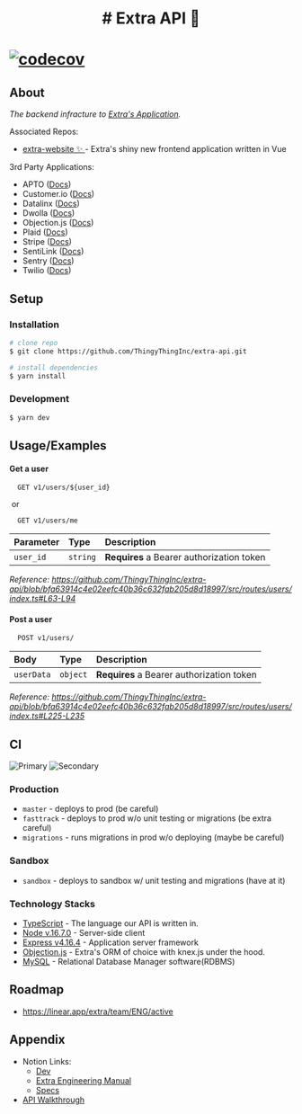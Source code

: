 <h1 align="center"> # Extra API 🧠 <h1/>

[![codecov](https://codecov.io/gh/ThingyThingInc/extra-api/branch/master/graph/badge.svg?token=1zQBpt6fkq)](https://codecov.io/gh/ThingyThingInc/extra-api)

## About

*The backend infracture to [Extra's Application](https://extra.app/).*

Associated Repos: 
- [extra-website ✨ ](https://github.com/ThingyThingInc/extra-website) - Extra's shiny new frontend application written in Vue


3rd Party Applications: 
- APTO ([Docs](https://docs.aptopayments.com/docs/overview/welcome/))
- Customer.io ([Docs](https://customer.io/docs/api/#tag/trackOverview))
- Datalinx ([Docs](https://datalinxllc.com/credit-reporting-software-system))
- Dwolla ([Docs](https://docs.dwolla.com/))
- Objection.js ([Docs](https://vincit.github.io/objection.js/guide/))
- Plaid ([Docs](https://plaid.com/docs/))
- Stripe ([Docs](https://stripe.com/docs/api))
- SentiLink ([Docs](https://www.sentilink.com/products/synthetic-fraud-scores))
- Sentry ([Docs](https://docs.sentry.io/platforms/node/guides/express/))
- Twilio ([Docs](https://www.twilio.com/docs))
  
## Setup 
### Installation

```bash
# clone repo
$ git clone https://github.com/ThingyThingInc/extra-api.git

# install dependencies
$ yarn install
```

### Development

```bash
$ yarn dev
```


## Usage/Examples

#### Get a user

```http
  GET v1/users/${user_id}
```

&nbsp;or

```http
  GET v1/users/me
```

| Parameter | Type     | Description                |
| :-------- | :------- | :------------------------- |
| `user_id` | `string` | **Requires** a Bearer authorization token |

_Reference: https://github.com/ThingyThingInc/extra-api/blob/bfa63914c4e02eefc40b36c632fab205d8d18997/src/routes/users/index.ts#L63-L94_


#### Post a user

```http
  POST v1/users/
```

| Body | Type     | Description                       |
| :-------- | :------- | :-------------------------------- |
| `userData`      | `object` | **Requires** a Bearer authorization token |

_Reference: https://github.com/ThingyThingInc/extra-api/blob/bfa63914c4e02eefc40b36c632fab205d8d18997/src/routes/users/index.ts#L225-L235_

## CI

![Primary](https://github.com/ThingyThingInc/extra-api/workflows/Primary/badge.svg)
![Secondary](https://github.com/ThingyThingInc/extra-api/workflows/Secondary/badge.svg)

### Production

- `master` - deploys to prod (be careful)
- `fasttrack` - deploys to prod w/o unit testing or migrations (be extra careful)
- `migrations` - runs migrations in prod w/o deploying (maybe be careful)

### Sandbox

- `sandbox` - deploys to sandbox w/ unit testing and migrations (have at it)
### Technology Stacks

- [TypeScript](https://www.typescriptlang.org/docs/) - The language our API is written in.   
- [Node v.16.7.0](https://nodejs.org/en/docs/) - Server-side client
- [Express v4.16.4](http://expressjs.com/en/api.html) - Application server framework 
- [Objection.js](https://vincit.github.io/objection.js/guide/getting-started.html) - Extra's ORM of choice with knex.js under the hood. 
- [MySQL](https://dev.mysql.com/doc/refman/8.0/en/) - Relational Database Manager software(RDBMS)
## Roadmap

- https://linear.app/extra/team/ENG/active

## Appendix
- Notion Links:
  - [Dev](https://www.notion.so/getextra/Dev-8c47a107fb9a4fd297a40ad0733a8c3c)
  - [Extra Engineering Manual](https://www.notion.so/getextra/The-Extra-Manual-59db215e7c4548cfac55b550d2ebe409)
  - [Specs](https://www.notion.so/getextra/46628d86378a4f918940e206feca603e?v=ed78740c161b458383051cb4e8e9f6af)
- [API Walkthrough](https://drive.google.com/file/d/1xBVmi5RHms5ZTHNyI6YS_uKWYFZTNBpk/view)
